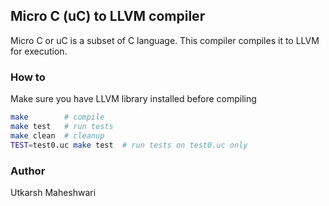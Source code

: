 ## Micro C (uC) to LLVM compiler
Micro C or uC is a subset of C language. This compiler compiles it to
LLVM for execution.

### How to
Make sure you have LLVM library installed before compiling
```bash
make        # compile
make test   # run tests
make clean  # cleanup
TEST=test0.uc make test  # run tests on test0.uc only
```

### Author
Utkarsh Maheshwari
